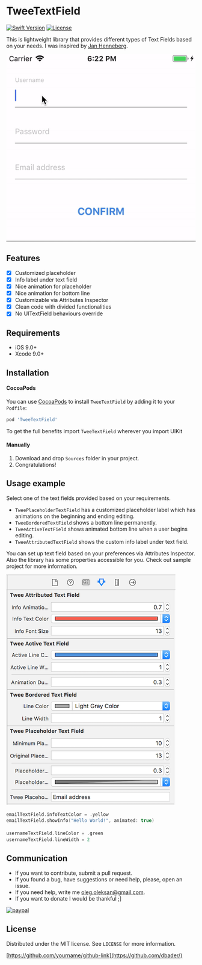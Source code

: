 # TweeTextField

[![Swift Version][swift-image]][swift-url]
[![License][license-image]][license-url]

This is lightweight library that provides different types of Text Fields based on your needs. I was inspired by [Jan Henneberg](https://uimovement.com/ui/2524/input-field-help/). 

![Preview](/docs/tweetextfield-sample.gif)

## Features

- [x] Customized placeholder
- [x] Info label under text field
- [x] Nice animation for placeholder
- [x] Nice animation for bottom line
- [x] Customizable via Attributes Inspector
- [x] Clean code with divided functionalities
- [x] No UITextField behaviours override

## Requirements

- iOS 9.0+
- Xcode 9.0+

## Installation

#### CocoaPods
You can use [CocoaPods](http://cocoapods.org/) to install `TweeTextField` by adding it to your `Podfile`:

```ruby
pod 'TweeTextField'
```

To get the full benefits import `TweeTextField` wherever you import UIKit

#### Manually
1. Download and drop `Sources` folder in your project.  
2. Congratulations!  

## Usage example

Select one of the text fields provided based on your requirements.

- `TweePlaceholderTextField` has a customized placeholder label which has animations on the beginning and ending editing.
- `TweeBorderedTextField` shows a bottom line permanently.
- `TweeActiveTextField` shows animated bottom line when a user begins editing.
- `TweeAttributedTextField` shows the custom info label under text field.

You can set up text field based on your preferences via Attributes Inspector. Also the library has some properties accessible for you.
Check out sample project for more information.

![Attributes Inspector](/docs/attributes.png)

```swift
emailTextField.infoTextColor = .yellow
emailTextField.showInfo("Hello World!", animated: true)
		
usernameTextField.lineColor = .green
usernameTextField.lineWidth = 2
```

## Communication

- If you want to contribute, submit a pull request.
- If you found a bug, have suggestions or need help, please, open an issue.
- If you need help, write me oleg.oleksan@gmail.com.
- If you want to donate I would be thankful ;]

[![paypal](https://www.paypalobjects.com/en_US/i/btn/btn_donateCC_LG.gif)](https://www.paypal.com/cgi-bin/webscr?cmd=_s-xclick&hosted_button_id=CVFAEEZJ9DJ3L)

## License
Distributed under the MIT license. See ``LICENSE`` for more information.

[https://github.com/yourname/github-link](https://github.com/dbader/)

[swift-image]:https://img.shields.io/badge/swift-4.0-orange.svg
[swift-url]: https://swift.org/
[license-image]: https://img.shields.io/badge/License-MIT-blue.svg
[license-url]: LICENSE

